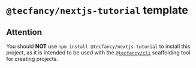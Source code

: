 # `@tecfancy/nextjs-tutorial` template

## Attention

You should **NOT** use `npm install @tecfancy/nextjs-tutorial` to install this project, as it is intended to be used with the [`@tecfancy/cli`](https://www.npmjs.com/package/@tecfancy/cli) scaffolding tool for creating projects.
